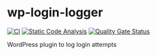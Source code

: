 # wp-login-logger

[![CI](https://github.com/sjinks/wp-login-logger/actions/workflows/test.yaml/badge.svg)](https://github.com/sjinks/wp-login-logger/actions/workflows/test.yaml)
[![Static Code Analysis](https://github.com/sjinks/wp-login-logger/actions/workflows/static-code-analysis.yml/badge.svg)](https://github.com/sjinks/wp-login-logger/actions/workflows/static-code-analysis.yml)
[![Quality Gate Status](https://sonarcloud.io/api/project_badges/measure?project=sjinks_wp-login-logger&metric=alert_status)](https://sonarcloud.io/dashboard?id=sjinks_wp-login-logger)

WordPress plugin to log login attempts
